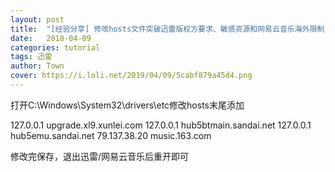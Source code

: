 ```yaml
---
layout: post
title:  "[经验分享] 修改hosts文件突破迅雷版权方要求、敏感资源和网易云音乐海外限制"
date:   2018-04-09 
categories: tutorial
tags: 迅雷
author: Town
cover: https://i.loli.net/2019/04/09/5cabf879a45d4.png
---
```


打开C:\Windows\System32\drivers\etc修改hosts末尾添加

127.0.0.1 upgrade.xl9.xunlei.com
127.0.0.1 hub5btmain.sandai.net
127.0.0.1 hub5emu.sandai.net
79.137.38.20 music.163.com

修改完保存，退出迅雷/网易云音乐后重开即可


